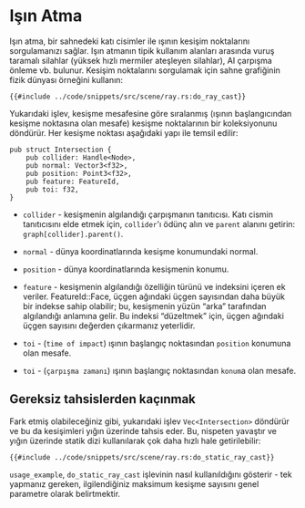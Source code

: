 # Işın Atma

Işın atma, bir sahnedeki katı cisimler ile ışının kesişim noktalarını sorgulamanızı sağlar. Işın atmanın tipik kullanım alanları arasında
vuruş taramalı silahlar (yüksek hızlı mermiler ateşleyen silahlar), AI çarpışma önleme vb. bulunur. Kesişim noktalarını sorgulamak için
sahne grafiğinin fizik dünyası örneğini kullanın:

```rust,no_run
{{#include ../code/snippets/src/scene/ray.rs:do_ray_cast}}
```

Yukarıdaki işlev, kesişme mesafesine göre sıralanmış (ışının başlangıcından kesişme noktasına olan mesafe) kesişme noktalarının bir koleksiyonunu döndürür. Her kesişme noktası aşağıdaki yapı ile temsil edilir:


```rust,no_run
pub struct Intersection {
    pub collider: Handle<Node>,
    pub normal: Vector3<f32>,
    pub position: Point3<f32>,
    pub feature: FeatureId,
    pub toi: f32,
}
```

- `collider` - kesişmenin algılandığı çarpışmanın tanıtıcısı. Katı cismin tanıtıcısını elde etmek için, `collider`'ı ödünç alın ve `parent` alanını getirin: `graph[collider].parent()`.

- `normal` - dünya koordinatlarında kesişme konumundaki normal.

- `position` - dünya koordinatlarında kesişmenin konumu.
- `feature` - kesişmenin algılandığı özelliğin türünü ve indeksini içeren ek veriler.
FeatureId::Face, üçgen ağındaki üçgen sayısından daha büyük bir indekse sahip olabilir; bu, kesişmenin yüzün “arka” tarafından algılandığı anlamına gelir. Bu indeksi “düzeltmek” için, üçgen ağındaki üçgen sayısını değerden çıkarmanız yeterlidir.

- `toi` - (`time of impact`) ışının başlangıç noktasından `position` konumuna olan mesafe.
- `toi` - (`çarpışma zamanı`) ışının başlangıç noktasından `konum`a olan mesafe.

## Gereksiz tahsislerden kaçınmak

Fark etmiş olabileceğiniz gibi, yukarıdaki işlev `Vec<Intersection>` döndürür ve bu da kesişimleri yığın üzerinde tahsis eder. Bu,
nispeten yavaştır ve yığın üzerinde statik dizi kullanılarak çok daha hızlı hale getirilebilir:

```rust,no_run
{{#include ../code/snippets/src/scene/ray.rs:do_static_ray_cast}}
```

`usage_example`, `do_static_ray_cast` işlevinin nasıl kullanıldığını gösterir - tek yapmanız gereken, ilgilendiğiniz maksimum kesişme sayısını genel parametre olarak belirtmektir.
